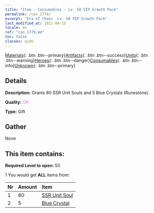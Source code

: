 ```yaml
---
title: "Item - Consumables - Lv. 50 VIP Growth Pack"
permalink: /con_1779/
excerpt: "Era of Chaos  Lv. 50 VIP Growth Pack"
last_modified_at: 2021-04-15
locale: en
ref: "con_1779.md"
toc: false
classes: wide
---
```

 [Materials](/Items/){: .btn .btn--primary}[Artifacts](/Items/Artifacts/){: .btn .btn--success}[Units](/Items/Units/){: .btn .btn--warning}[Heroes](/Items/Heroes/){: .btn .btn--danger}[Consumables](/Items/Consumables/){: .btn .btn--info}[Unknown](/Items/Unknown/){: .btn .btn--primary}

## Details
 **Description:** Grants 80 SSR Unit Souls and 5 Blue Crystals (Runestone).

 **Quality:** <span style="color: #DA70D6">OK</span>

 **Type:** Gift

## Gather

  None

## This item contains:

 **Required Level to open:** 50

 1 You would get **ALL** items  from:

  | Nr | Amount |     Item    |
  |:---|:-------|:------------|
  | 1 | 80 | [SSR Unit Soul](/Items/con_535/) |  | 
  | 2 | 5 | [Blue Crystal](/Items/con_716/) |  | 
